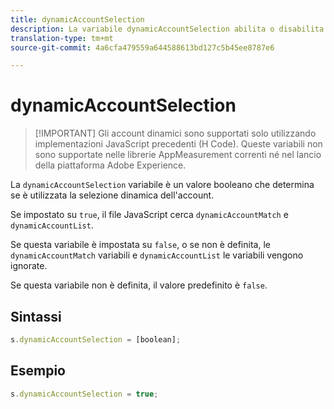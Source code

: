 ```yaml
---
title: dynamicAccountSelection
description: La variabile dynamicAccountSelection abilita o disabilita la selezione dinamica degli account.
translation-type: tm+mt
source-git-commit: 4a6cfa479559a644588613bd127c5b45ee8787e6

---
```



# dynamicAccountSelection

> [!IMPORTANT] Gli account dinamici sono supportati solo utilizzando implementazioni JavaScript precedenti (H Code). Queste variabili non sono supportate nelle librerie AppMeasurement correnti né nel lancio della piattaforma Adobe Experience.

La `dynamicAccountSelection` variabile è un valore booleano che determina se è utilizzata la selezione dinamica dell&#39;account.

Se impostato su `true`, il file JavaScript cerca `dynamicAccountMatch` e `dynamicAccountList`.

Se questa variabile è impostata su `false`, o se non è definita, le `dynamicAccountMatch` variabili e `dynamicAccountList` le variabili vengono ignorate.

Se questa variabile non è definita, il valore predefinito è `false`.

## Sintassi

```js
s.dynamicAccountSelection = [boolean];
```

## Esempio

```js
s.dynamicAccountSelection = true;
```
